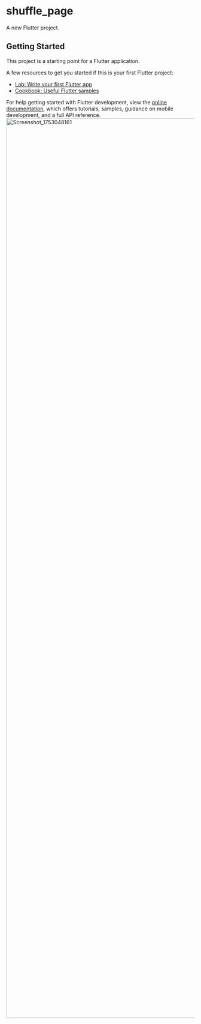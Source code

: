 # shuffle_page

A new Flutter project.

## Getting Started

This project is a starting point for a Flutter application.

A few resources to get you started if this is your first Flutter project:

- [Lab: Write your first Flutter app](https://docs.flutter.dev/get-started/codelab)
- [Cookbook: Useful Flutter samples](https://docs.flutter.dev/cookbook)

For help getting started with Flutter development, view the
[online documentation](https://docs.flutter.dev/), which offers tutorials,
samples, guidance on mobile development, and a full API reference.
<img width="1080" height="2400" alt="Screenshot_1753048161" src="https://github.com/user-attachments/assets/80c441ce-60fe-4944-9c78-f37c1350d76e" />
